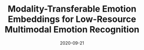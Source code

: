 ---
title: "Modality-Transferable Emotion Embeddings for Low-Resource Multimodal Emotion Recognition"
collection: publications
permalink: /publication/2020-09-21-paper-aacl
excerpt: ''
date: 2020-09-21
venue: 'AACL-IJCNLP 2020'
authors: 'Wenliang Dai, Zihan Liu, Tiezheng Yu, Pascale Fung'
code: 'https://github.com/wenliangdai/Modality-Transferable-MER'
paper: 'https://www.aclweb.org/anthology/2020.aacl-main.30/'
image: 'aacl2020.png'
show_year: false
---